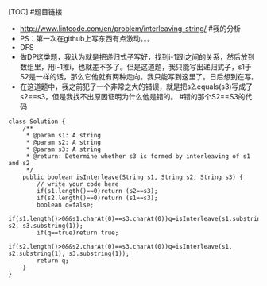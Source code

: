 [TOC]
#题目链接
- <http://www.lintcode.com/en/problem/interleaving-string/>
#我的分析
- PS：第一次在github上写东西有点激动。。。
- DFS
- 做DP这类题，我认为就是把递归式子写好，找到i-1跟i之间的关系，然后放到数组里，用i-1推i，也就差不多了。但是这道题，我只能写出递归式子，s1于S2是一样的话，那么它他就有两种走向。我只能写到这里了。日后想到在写。
- 在这道题中，我之前犯了一个非常之大的错误，就是把s2.equals(s3)写成了s2==s3，但是我找不出原因证明为什么他是错的。
#错的那个S2==S3的代码
```
class Solution {
    /**
     * @param s1: A string
     * @param s2: A string
     * @param s3: A string
     * @return: Determine whether s3 is formed by interleaving of s1 and s2
     */
    public boolean isInterleave(String s1, String s2, String s3) {
        // write your code here
        if(s1.length()==0)return (s2==s3);
        if(s2.length()==0)return (s1==s3);
        boolean q=false;
        if(s1.length()>0&&s1.charAt(0)==s3.charAt(0))q=isInterleave(s1.substring(1), s2, s3.substring(1));
        if(q==true)return true;
        if(s2.length()>0&&s2.charAt(0)==s3.charAt(0))q=isInterleave(s1, s2.substring(1), s3.substring(1));
        return q;
    }
}
```
